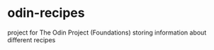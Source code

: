 # odin-recipes
project for The Odin Project (Foundations) storing information about different recipes

